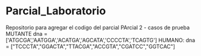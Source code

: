 # Parcial_Laboratorio
Repositorio para agregar el codigo del parcial
PArcial 2 - casos de prueba
MUTANTE dna = ['ATGCGA','AATGGA','ACATGA','AGCATA','CCCCTA','TCAGTG'] 
HUMANO: dna = ["TCCCTA","GGACTA","TTACGA","ACCGTA","CGATCC","GGTCAC"]

